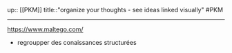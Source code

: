 up:: [[PKM]]
title::"organize your thoughts - see ideas linked visually"
#PKM

----

https://www.maltego.com/

 - regroupper des conaissances structurées

